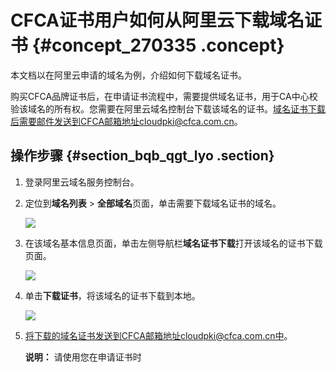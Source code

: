 # CFCA证书用户如何从阿里云下载域名证书 {#concept_270335 .concept}

本文档以在阿里云申请的域名为例，介绍如何下载域名证书。

购买CFCA品牌证书后，在申请证书流程中，需要提供域名证书，用于CA中心校验该域名的所有权。您需要在阿里云域名控制台下载该域名的证书。域名证书下载后需要邮件发送到CFCA邮箱地址cloudpki@cfca.com.cn。

## 操作步骤 {#section_bqb_qgt_lyo .section}

1.  登录阿里云域名服务控制台。
2.  定位到**域名列表** \> **全部域名**页面，单击需要下载域名证书的域名。

    ![](http://static-aliyun-doc.oss-cn-hangzhou.aliyuncs.com/assets/img/223162/155852439847766_zh-CN.png)

3.  在该域名基本信息页面，单击左侧导航栏**域名证书下载**打开该域名的证书下载页面。

    ![](http://static-aliyun-doc.oss-cn-hangzhou.aliyuncs.com/assets/img/223162/155852439847768_zh-CN.png)

4.  单击**下载证书**，将该域名的证书下载到本地。

    ![](http://static-aliyun-doc.oss-cn-hangzhou.aliyuncs.com/assets/img/223162/155852439847769_zh-CN.png)

5.  将下载的域名证书发送到CFCA邮箱地址cloudpki@cfca.com.cn中。

    **说明：** 请使用您在申请证书时


